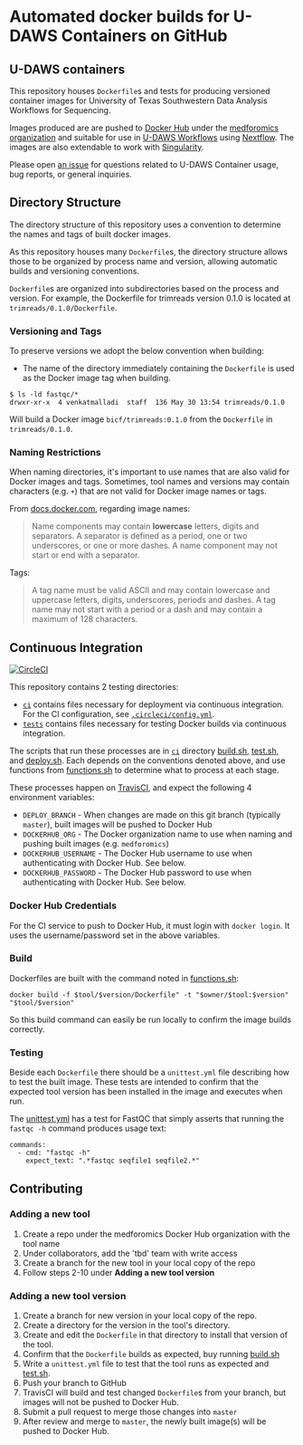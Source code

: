 # Automated docker builds for U-DAWS Containers on GitHub

## U-DAWS containers

This repository houses `Dockerfile`s and tests for producing versioned container images for
University of Texas Southwestern Data Analysis Workflows for Sequencing.

Images produced are are pushed to [Docker Hub](https://hub.docker.com/) under the [medforomics organization](https://hub.docker.com/u/medforomics/) and suitable for use in [U-DAWS Workflows](https://git.biohpc.swmed.edu/BICF/Astrocyte/process_scripts) using [Nextflow](https://www.nextflow.io/).
The images are also extendable to work with [Singularity](http://singularity.lbl.gov).

Please open [an issue](https://github.com/vsmalladi/udaws-containers/issues) for questions related to U-DAWS Container usage, bug reports, or general inquiries.

## Directory Structure

The directory structure of this repository uses a convention to determine the names and tags of built docker images.

As this repository houses many `Dockerfile`s, the directory structure allows those to be organized by process name and version, allowing automatic builds and versioning conventions.

`Dockerfile`s are organized into subdirectories based on the process and version. For example, the Dockerfile for trimreads version 0.1.0 is located at `trimreads/0.1.0/Dockerfile`.

### Versioning and Tags

To preserve versions we adopt the below convention when building:

* The name of the directory immediately containing the `Dockerfile` is used as the Docker image tag when building.

```
$ ls -ld fastqc/*
drwxr-xr-x  4 venkatmalladi  staff  136 May 30 13:54 trimreads/0.1.0
```

Will build a Docker image `bicf/trimreads:0.1.0` from the `Dockerfile` in `trimreads/0.1.0`.

### Naming Restrictions

When naming directories, it's important to use names that are also valid for Docker images and tags. Sometimes, tool names and versions may contain characters (e.g. `+`) that are not valid for Docker image names or tags.

From [docs.docker.com](https://docs.docker.com/engine/reference/commandline/tag/#extended-description), regarding image names:

> Name components may contain **lowercase** letters, digits and separators. A separator is defined as a period, one or two underscores, or one or more dashes. A name component may not start or end with a separator.

Tags:

> A tag name must be valid ASCII and may contain lowercase and uppercase letters, digits, underscores, periods and dashes. A tag name may not start with a period or a dash and may contain a maximum of 128 characters.

## Continuous Integration

[![CircleCI](https://circleci.com/gh/vsmalladi/udaws-containers.svg?style=svg)](https://circleci.com/gh/vsmalladi/udaws-containers)

This repository contains 2 testing directories:

+ [`ci`](ci) contains files necessary for deployment via continuous integration.
  For the CI configuration, see [`.circleci/config.yml`](.circleci/config.yml).
+ [`tests`](tests) contains files necessary for testing Docker builds via continuous integration.


The scripts that run these processes are in [`ci`](ci) directory [build.sh](build.sh), [test.sh](test.sh), and [deploy.sh](deploy.sh). Each depends on the conventions denoted above, and use functions from [functions.sh](functions.sh) to determine what to process at each stage.

These processes happen on [TravisCI](https://travis-ci.org/medforomics/udaws-containers), and expect the following 4 environment variables:

- `DEPLOY_BRANCH` - When changes are made on this git branch (typically `master`), built images will be pushed to Docker Hub
- `DOCKERHUB_ORG` - The Docker organization name to use when naming and pushing built images (e.g. `medforomics`)
- `DOCKERHUB_USERNAME` - The Docker Hub username to use when authenticating with Docker Hub. See below.
- `DOCKERHUB_PASSWORD` - The Docker Hub password to use when authenticating with Docker Hub. See below.

### Docker Hub Credentials

For the CI service to push to Docker Hub, it must login with `docker login`. It uses the username/password set in the above variables.

### Build

Dockerfiles are built with the command noted in [functions.sh](functions.sh):

```
docker build -f $tool/$version/Dockerfile" -t "$owner/$tool:$version" "$tool/$version"
```

So this build command can easily be run locally to confirm the image builds correctly.

### Testing

Beside each `Dockerfile` there should be a `unittest.yml` file describing how to test the built image.  These tests are intended to confirm that the expected tool version has been installed in the image and executes when run.

The [unittest.yml](trimreads/0.1.1/unittest.yml) has a test for FastQC that simply asserts that running the `fastqc -h` command produces usage text:

```
commands:
  - cmd: "fastqc -h"
    expect_text: ".*fastqc seqfile1 seqfile2.*"
```

## Contributing

### Adding a new tool

1. Create a repo under the medforomics Docker Hub organization with the tool name
2. Under collaborators, add the 'tbd' team with write access
2. Create a branch for the new tool in your local copy of the repo
3. Follow steps 2-10 under **Adding a new tool version**

### Adding a new tool version

1. Create a branch for new version in your local copy of the repo.
2. Create a directory for the version in the tool's directory.
3. Create and edit the `Dockerfile` in that directory to install that version of the tool.
4. Confirm that the `Dockerfile` builds as expected, buy running [build.sh](build.sh)
5. Write a `unittest.yml` file to test that the tool runs as expected and [test.sh](test.sh).
6. Push your branch to GitHub
7. TravisCI will build and test changed `Dockerfile`s from your branch, but images will not be pushed to Docker Hub.
8. Submit a pull request to merge those changes into `master`
9. After review and merge to `master`, the newly built image(s) will be pushed to Docker Hub.
